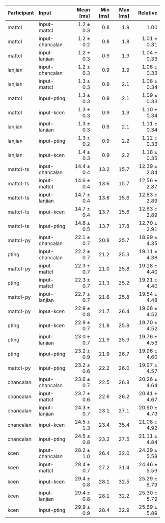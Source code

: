 | Participant | Input | Mean [ms] | Min [ms] | Max [ms] | Relative |
|:---|:---|---:|---:|---:|---:|
| mattcl | input-mattcl | 1.2 ± 0.3 | 0.8 | 1.9 | 1.00 |
| mattcl | input-chancalan | 1.2 ± 0.2 | 0.8 | 1.8 | 1.01 ± 0.31 |
| mattcl | input-lanjian | 1.2 ± 0.3 | 0.9 | 1.9 | 1.04 ± 0.33 |
| lanjian | input-chancalan | 1.2 ± 0.3 | 0.9 | 1.9 | 1.06 ± 0.33 |
| lanjian | input-mattcl | 1.3 ± 0.3 | 0.9 | 2.1 | 1.08 ± 0.34 |
| mattcl | input-pting | 1.3 ± 0.3 | 0.9 | 2.1 | 1.09 ± 0.33 |
| mattcl | input-kcen | 1.3 ± 0.3 | 0.9 | 1.9 | 1.10 ± 0.34 |
| lanjian | input-lanjian | 1.3 ± 0.3 | 0.9 | 2.1 | 1.11 ± 0.34 |
| lanjian | input-pting | 1.3 ± 0.2 | 0.9 | 2.2 | 1.12 ± 0.33 |
| lanjian | input-kcen | 1.4 ± 0.3 | 0.9 | 2.2 | 1.18 ± 0.35 |
| mattcl-ts | input-chancalan | 14.4 ± 0.4 | 13.2 | 15.7 | 12.39 ± 2.84 |
| mattcl-ts | input-mattcl | 14.6 ± 0.4 | 13.6 | 15.7 | 12.56 ± 2.87 |
| mattcl-ts | input-lanjian | 14.7 ± 0.4 | 13.6 | 15.6 | 12.63 ± 2.89 |
| mattcl-ts | input-kcen | 14.7 ± 0.4 | 13.7 | 15.6 | 12.63 ± 2.89 |
| mattcl-ts | input-pting | 14.8 ± 0.5 | 13.7 | 17.8 | 12.70 ± 2.91 |
| mattcl-py | input-chancalan | 22.1 ± 0.7 | 20.8 | 25.7 | 18.99 ± 4.35 |
| pting | input-chancalan | 22.2 ± 0.7 | 21.2 | 25.3 | 19.11 ± 4.38 |
| mattcl-py | input-mattcl | 22.3 ± 0.7 | 21.0 | 25.8 | 19.18 ± 4.40 |
| pting | input-mattcl | 22.3 ± 0.7 | 21.3 | 25.2 | 19.21 ± 4.40 |
| mattcl-py | input-lanjian | 22.7 ± 0.7 | 21.6 | 25.8 | 19.54 ± 4.48 |
| mattcl-py | input-kcen | 22.9 ± 0.8 | 21.7 | 26.4 | 19.68 ± 4.52 |
| pting | input-kcen | 22.9 ± 0.7 | 21.8 | 25.9 | 19.70 ± 4.52 |
| pting | input-lanjian | 23.0 ± 0.7 | 21.9 | 25.9 | 19.76 ± 4.53 |
| pting | input-pting | 23.2 ± 0.9 | 21.9 | 26.7 | 19.96 ± 4.60 |
| mattcl-py | input-pting | 23.2 ± 0.6 | 22.2 | 26.0 | 19.97 ± 4.57 |
| chancalan | input-chancalan | 23.6 ± 0.7 | 22.5 | 26.8 | 20.26 ± 4.64 |
| chancalan | input-mattcl | 23.7 ± 0.6 | 22.6 | 26.2 | 20.41 ± 4.67 |
| chancalan | input-lanjian | 24.3 ± 0.7 | 23.1 | 27.1 | 20.90 ± 4.79 |
| chancalan | input-kcen | 24.5 ± 1.3 | 23.4 | 35.4 | 21.08 ± 4.92 |
| chancalan | input-pting | 24.5 ± 0.8 | 23.2 | 27.5 | 21.11 ± 4.84 |
| kcen | input-chancalan | 28.2 ± 1.0 | 26.4 | 32.0 | 24.29 ± 5.58 |
| kcen | input-mattcl | 28.4 ± 0.7 | 27.2 | 31.4 | 24.46 ± 5.59 |
| kcen | input-kcen | 29.4 ± 0.8 | 28.1 | 32.5 | 25.29 ± 5.79 |
| kcen | input-lanjian | 29.4 ± 0.8 | 28.1 | 32.2 | 25.30 ± 5.79 |
| kcen | input-pting | 29.9 ± 0.9 | 28.4 | 32.9 | 25.69 ± 5.89 |
